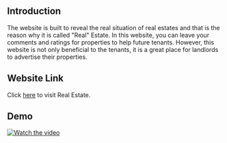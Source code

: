 ## Introduction

The website is built to reveal the real situation of real estates and that is the reason why it is called "Real" Estate. In this website, you can leave your comments and ratings for properties to help future tenants. However, this website is not only beneficial to the tenants, it is a great place for landlords to advertise their properties.

## Website Link
Click [here](http://54.175.102.152:3000/) to visit Real Estate.

## Demo

[![Watch the video](https://img.youtube.com/vi/veUqGJ1oLMY/default.jpg)](https://youtu.be/veUqGJ1oLMY)
